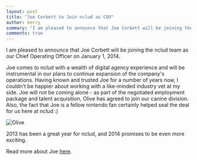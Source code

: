 ```yaml
---
layout: post
title: "Joe Corbett to Join nclud as COO"
author: kerry
summary: "I am pleased to announce that Joe Corbett will be joining the nclud team as our Chief Operating Officer on January 1, 2014."
comments: true
---
```


I am pleased to announce that Joe Corbett will be joining the nclud team as our Chief Operating Officer on January 1, 2014.

Joe comes to nclud with a wealth of digital agency experience and will be instrumental in our plans to continue expansion of the company's operations. Having known and trusted Joe for a number of years now, I couldn't be happier about working with a like-minded industry vet at my side. Joe will not be coming alone - as part of the negotiated employment package and talent acquisition, Olive has agreed to join our canine division. Also, the fact that Joe is a fellow nintendo fan certainly helped seal the deal for us here at nclud :)

![Olive](/img/olive.jpg "Olive")

2013 has been a great year for nclud, and 2014 promises to be even more exciting.

Read more about Joe [here](http://randomnerds.com/2013/12/03/the-legend-of-nclud-a-link-to-the-past).
